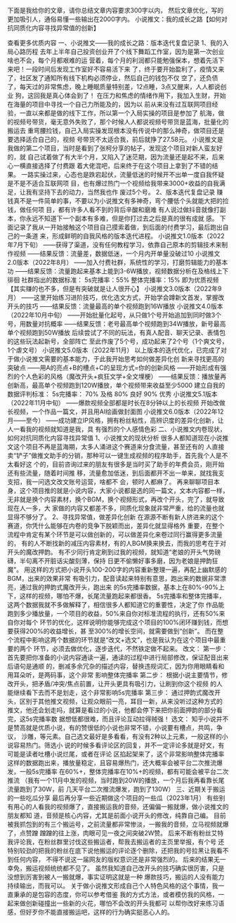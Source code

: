 
下面是我给你的文章，请你总结文章内容要求300字以内，
然后文章优化，写的更加吸引人，通俗易懂一些输出在2000字内。
小说推文：我的成长之路【如何对抗同质化内容寻找异常值的创新】

查看更多优质内容
一、小说推文——我的成长之路：版本迭代复盘记录
1、我的入局心路历程
去年上半年自己投资创业开了个线下舞蹈工作室，因为是第一次创业啥也不会，每个月都艰难的运
营着，每个月的利润都只能勉强保本，想着先活下来吧！一段时间后发现工作室好不容易活下来
了，终于要开始盈利了，疫情又来了，社区发了通知所有线下机构必须停业，然后自己的钱包不仅
空了，还负债了，每天过的非常焦虑，晚上睡眠质量特别差，12点睡，3点又醒来，人人都说创业
狗，这回我是真心体会到了！
在压力和焦虑的情绪作用下，我加入生财，开始在海量的项目中寻找一个自己力所能及的，因为以
前从来没有过互联网项目经验，一直以来都是做的线下工作，所以第一个入局实操的项目是参加了
航海，做的视频号带货，毫无意外失败了，那个时候人人都说视频号带货是蓝海，批量化的搬运去
重弯腰捡钱，自己入局实操发现根本没有传说中的那么神奇，做项目还是要选择适合自己的，视频
号带货不太适合我，前后就挣了27.58元。
小说推文是我做的第二个项目，当时是看到了张柯分享的帖子，发现这个项目对新人蛮友好的，就
自己试着做了有大半个月，又陷入了迷茫期，因为流量还是起不来，后来心一横直接选择了付费跟
着大佬混吧，后来终于在这个项目上拿到了不错的结果。
一路实操过来，心态也是跌宕起伏，流量低迷的时候开不出单一度自我怀疑是不是不适合互联网项
目，也有爆过热门一个视频给我带来3000+收益的自我满足，让我有坚持下去的动力，当然我也作
废过5个号。
2、版本迭代复盘记录
赚钱真不是一件简单的事，不要以为小说推文有多神奇，弯个腰低个头就能大把的捡钱，做任何项
目，都有许多人看不到的背后辛酸和磨难
有人说过做抖音就像打副本，你永远不知道下一个副本有多难，但是你打过去之后是真的很有成就
感。
下面记录了我从一开始接触这个项目自己摸索着做，到后面的付费学习，最后跑出自己的一条道
来，形成鲜明的自我风格的版本迭代进程。
小说推文1.0版本（2022年7月下旬）
——获得了渠道，没有任何教程学习，依靠自己原本的剪辑技术来制作视频
——结果反馈：流量差，数据低迷，一个月内开单量没破过10
小说推文2.0版本（2022年8月）
——加入付费社群，系统性的学习，打磨剪辑能力的基本功
——结果反馈：流量跑起来基本上能到3-6W播放，视频数据分析在及格线上下徘徊
社群指出的数据标准：
5s完播率：55%
整体完播率：15%
即为优质视频
【其实赚的也不多，但是有突破就是让人很开心】
小说推文3.0版本（2022年9月）
——这里开始练习进阶技巧，优化选文方式，开始学会蹲新文首发，掌握改开头的技巧
——结果反馈：流量最高的单个视频跑到16W播放
小说推文4.0版本（2022年10月中旬）
——开始批量化起号，从只做1个号开始追加到同时做3个号，用数量对抗概率
——结果反馈：老号最高单个视频跑到34W播放，新号最高单个视频跑到50W播放
后续尝试了不同的玩法，有真人配音、聊天记录、表情包的这些玩法起新号，全部阵亡
至此作废了5个号，成功起来了2个号（1个爽文号，1个虐文号）
小说推文5.0版本（2022年11月）
以上版本的迭代优化，已完成了对于做小说推文需要的基本能力，于此我开始思考如何做差异化创
新来寻找更高的突破点
——用A的亮点+B的槽点+C的呈现方式=你的创新风格
——开始形成有强烈的个人色彩的风格（魔改开头+疯狂文学+全文埋梗）
——结果反馈：播放量再创新高，最高单个视频跑到120W播放，单个视频带来收益至少5000
建立自我的数据评判标准：
5s完播率：
70% 及格
80% 良好
90% 优秀
小说推文5.1版本（2022年11月中旬）
——爆款视频全部都是时长在8分钟以上的长视频
开始改做长视频，一个作品一篇文，并且用AI绘画做封面图
小说推文6.0版本（2022年12月——至今）
——成功建立IP风格，拥有粉丝粘性，高辨识度的差异化创新，让人一看我的视频就知道是我，具
有强烈的个人感情色彩
二、小说推文内卷现状，如何对抗同质化内容寻找异常值
1、小说推文的现状分析
很多人都知道现在小说推文这个项目不再是蓝海期，太多人涌进这个赛道来分食流量，甚至还有的
人直接卖“铲子”做推文助手的分销，那种可以一键生成视频的程序助手，首先我个人是不太看好这
个的，目前咨询过来的朋友有很多是当时买了助手的年费会员，刚开始还有些流量，随着时间推
移，流量愈加低迷，到后面都开不出一单来，就找我支支招，我一问选文改文账号运营，啥都不
会，顿时人都麻了。
再来聊聊项目本身，这个项目推的就是小说内容，大家小说都是选的同一篇文，文本内容都一样，
无非就是换个内容素材，换个BGM，换个视频形式，再改个开头，完了，就导致现在人一多，大
家做的内容又都差不多，同质化现象就非常严重，给的流量也就显得不够分了。
2、寻找异常值，做差异化创新
在源源不断有新人挤进来的这个赛道，你凭什么能够在内卷的竞争下脱颖而出，差异化就显得格外
重要，在整个流程中肯定有某个环节是可以做创新的，可以做差异化来卷过同行赢得更多流量的，
有的人不断找新的减压内容素材，有的人BGM换来换去，而我的思考在于对开头的魔改押韵。
有不少同行肯定刷到过我的视频，就知道“老娘的开头气势磅礴，半句离不开脏话尖酸刻薄，保持
日更不偷懒好事多磨，因为老娘是押韵狂魔”。
用这样的方式把小说开头100-200字的内容重新整理一遍，再配上幽默感的BGM，出来的效果非常
有吸引力，配音读起来特别有意思，跑出来的数据非常漂亮，通过我的押韵式魔改开头，跑出来
的5s完播率数据，基本上在80%-90%上下，这样的视频，哪怕不爆，长尾流量跑起来都很香。
5s完播率和整体完播率，这两个数据我就不多做解释了，相信很多人都知道它的重要性，决定了你
作品能跑到多少播放量，一个项目的收益，50%来自你对标准流程的执行，还有50%来自你对每个
环节的优化，这样说明你能够完成这个项目的100%闭环赚到钱，而想要获得200%的收益增长，甚
至300%的增长空间，就需要做到“创新”。
而在整个流程中影响这两个数据的环节就是“改文+选文”，也是我认为在这个项目中最重要的两个
环节，必须去做优化，逐步迭代，不然铁定做不起来。
改文：
第一步：
首先要把你准备的小说内容通读一遍，通读的过程中进行局部修改，保证配音出来后语句是通顺
的，删减多余冗杂的描述内容，替换违规词汇，因为你用眼睛看和用耳朵听，是两码事，这个非常
影响整体完播率
第二步：
根据小说主要情节，修改开头，把矛盾/冲突/焦点前置，让开头更具有吸引力，让刷到你这个视频
的人能继续看下去而不是划走，这个非常影响5s完播率
第三步：
通过押韵式魔改开头，区别于其他推文视频，让观众眼前一亮，耳目一新，从来没听过这种方式的
推文，他还会划走吗，就算是看过的小说，他都会停下来把你前面押韵的部分看完，这5s完播率数
据想低都很难，而且评论互动拉得贼强！
选文：
知乎小说并不是赞高就是优质小说，有的赞很低的小说也非常不错，小说要有槽点，共鸣，争议，
沙雕，等元素。自己选文最好是多看看，有没有2种以上元素，一般这样的小说容易热门。筛选小
说的时候多看评论区的回复，并不一定评论多就是好文，有可能是读者吐槽小说烂尾，或者在评论
区掐起架来了，这个非常影响整体完播率
这样的数据跑出来，播放量稳定，且容易爆热门，还大概率会被平台二次推流爆发，一般5s完播率
在60%+，整体完播率在10%+的视频，都有可能会被平台二次推流
（我有一个11月中发的视频，当时跑到20W的播放，一个月后我再看靠长尾流量跑到了30W，前
几天平台二次推流爆发，跑到了130W）
三、近期关于搬运的一些吃瓜分享
最后再分享一些近期做这个项目的一些瓜（2023年1月）
有些别有用心的人看我的视频爆了，直接搬运我的音频，还偏偏一搬就爆，做小说推文的朋友都知
道，音频是核心内容，尤其是前面小说开头的修改，纯靠自己编。
目前被我抓包到的有三个搬运号，之前流量都非常惨淡，一搬我的音频，立马视频就爆了，点赞蹭
蹭蹭的往上涨，肉眼可见一夜之间突破2W赞。
后来不断有粉丝艾特我评论我，在粉丝群里讨伐这些搬运者，帮我去搬运者的主页里举报，有个号
还特别较劲的把我的粉丝在底下说他搬运的评论逐个删除，还把我的号拉黑让我看不到任何内容，
不得不说这一届网友的版权意识还是非常强烈的。
后来的结果无一幸免，搬运视频统统都不见了。
虽然我知道自己改开头的技巧确实很厉害，只是没想到厉害到被人一搬就爆，事实证明这就是一种
爆款技巧，搬运的人没有能力持续输出，而我可以。
关于做小说推文形成自己个人特色风格的这个事情，我一直秉承的是包容的态度，你可以参考借鉴
我的方式方法，或者模仿我的风格，一起来做创新碰撞出一些新的火花，哪怕不会改的开头我都可
以帮你改好来练习语感，但好歹你不能直接搬运吧，这样的行为确实挺恶心人的。
